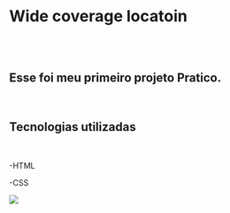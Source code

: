 <h1>Wide coverage locatoin</h1>
<br>
<br>
<h2>Esse foi meu primeiro projeto Pratico.</h2>
<br>
<h2>Tecnologias utilizadas</h2>
<br>
<p>-HTML</p>
<p>-CSS</p>

<img src="https://github.com/MuriloGatto/Wide-coverage-locatoin/blob/main/Assets/Wide%20coverage%20locatoin%20web.jpg?raw=true"/>

